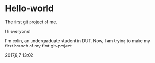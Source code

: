 # Hello-world
The first git project of me. 

Hi everyone!

I'm colin, an undergraduate student in DUT.
Now, I am trying to make my first branch of my first git-project.

2017,8,7 13:02
